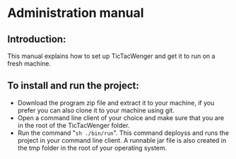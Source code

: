 # Administration manual


## Introduction:
  This manual explains how to set up TicTacWenger and get it to run on
a fresh machine.

## To install and run the project:

* Download the program zip file and extract it to your machine, if you prefer you can also clone it to your machine using git.
* Open a command line client of your choice and make sure that you are in the root of the TicTacWenger folder.
* Run the command "`sh ./bin/run`". This command deployss and runs the project in your command line client. A runnable jar file is also created in the tmp folder in the root of your operating system. 




